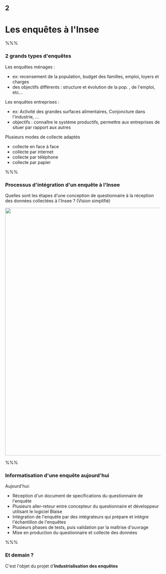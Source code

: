 <!-- .slide: data-background-image="images/ensai.png" data-background-size="600px" class="chapter" -->

## 2

<h1>Les enquêtes à l'Insee</h1>

%%%

<!-- .slide: class="slide" data-background-image="images/ensai.png" data-background-size="600px" -->

### 2 grands types d'enquêtes

Les enquêtes ménages :

- ex: recensement de la population, budget des familles, emploi, loyers et charges
- des objectifs différents : structure et évolution de la pop. , de l'emploi, etc...

Les enquêtes entreprises :

- ex: Activité des grandes surfaces alimentaires, Conjoncture dans l'industrie, ...
- objectifs : connaître le système productifs, permettre aux entreprises de situer par rapport aux autres

Plusieurs modes de collecte adaptés

- collecte en face à face
- collecte par internet
- collecte par téléphone
- collecte par papier

%%%

<!-- .slide: data-background-image="images/ensai.png" data-background-size="600px" class="slide" -->

### Processus d'intégration d'un enquête à l'Insee

Quelles sont les étapes d'une conception de questionnaire à la réception des données collectées à l'Insee ? (Vision simplifié)

<div class="center">
	<img src="images/processus.png" width="800px" />
</div>

%%%

<!-- .slide: data-background-image="images/ensai.png" data-background-size="600px" class="slide" -->

### Informatisation d'une enquête aujourd'hui

Aujourd'hui:

- Réception d'un document de specifications du questionnaire de l'enquête
- Plusieurs aller-retour entre concepteur du questionnaire et développeur utilisant le logiciel Blaise
- Intégration de l'enquête par des intégrateurs qui prépare et intègre l'échantillon de l'enquêtes
- Plusieurs phases de tests, puis validation par la maîtrise d'ouvrage
- Mise en production du questionnaire et collecte des données

%%%

<!-- .slide: class="slide" data-background-image="images/ensai.png" data-background-size="600px" -->

### Et demain ?

C'est l'objet du projet d'**Industrialisation des enquêtes**
